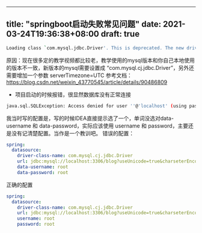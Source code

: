 
---
title: "springboot启动失败常见问题"
date: 2021-03-24T19:36:38+08:00
draft: true
---

<!-- - 刚开始使用springboot连接mysql数据库，项目启动的时候报了一个错误 -->

```bash
Loading class `com.mysql.jdbc.Driver'. This is deprecated. The new driver class is `com.mysql.cj.jdbc.Driver'. The driver is automatically registered via the SPI and manual loading of the driver class is generally unnecessary.
```
原因：现在很多定的教学视频都比较老，教学使用的mysql版本和你自己本地使用的版本不一致，新版本的mysql需要设置成  “com.mysql.cj.jdbc.Driver”，另外还需要增加一个参数 serverTimezone=UTC
参考文档：https://blog.csdn.net/weixin_43770545/article/details/90486809

- 项目启动的时候报错，很显然数据库没有正常连接
```bash
java.sql.SQLException: Access denied for user ''@'localhost' (using password: NO)
```
我当时写的配置是，写的时候IDEA直接提示选了一个，单词没选对data-username 和 data-password，实际应该使用 username 和 password，主要还是没有记清楚配置。当作是一个教训吧。
错误的配置：
```yaml
spring:
  datasource:
    driver-class-name: com.mysql.cj.jdbc.Driver
    url: jdbc:mysql://localhost:3306/blog?useUnicode=true&charseterEncoding=utf-8&serverTimezone=UTC
    data-username: root
    data-password: root
```
正确的配置
```yaml
spring:
  datasource:
    driver-class-name: com.mysql.cj.jdbc.Driver
    url: jdbc:mysql://localhost:3306/blog?useUnicode=true&charseterEncoding=utf-8&serverTimezone=UTC
    username: root
    password: root
    
```